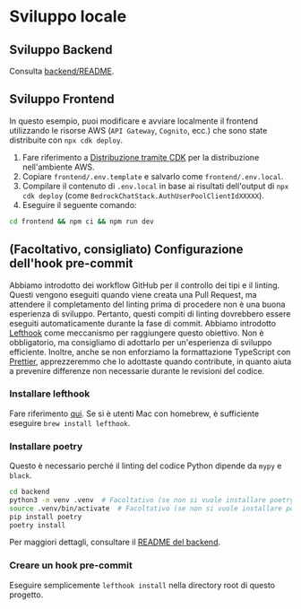 # Sviluppo locale

## Sviluppo Backend

Consulta [backend/README](../backend/README_it-IT.md).

## Sviluppo Frontend

In questo esempio, puoi modificare e avviare localmente il frontend utilizzando le risorse AWS (`API Gateway`, `Cognito`, ecc.) che sono state distribuite con `npx cdk deploy`.

1. Fare riferimento a [Distribuzione tramite CDK](../README.md#deploy-using-cdk) per la distribuzione nell'ambiente AWS.
2. Copiare `frontend/.env.template` e salvarlo come `frontend/.env.local`.
3. Compilare il contenuto di `.env.local` in base ai risultati dell'output di `npx cdk deploy` (come `BedrockChatStack.AuthUserPoolClientIdXXXXX`).
4. Eseguire il seguente comando:

```zsh
cd frontend && npm ci && npm run dev
```

## (Facoltativo, consigliato) Configurazione dell'hook pre-commit

Abbiamo introdotto dei workflow GitHub per il controllo dei tipi e il linting. Questi vengono eseguiti quando viene creata una Pull Request, ma attendere il completamento del linting prima di procedere non è una buona esperienza di sviluppo. Pertanto, questi compiti di linting dovrebbero essere eseguiti automaticamente durante la fase di commit. Abbiamo introdotto [Lefthook](https://github.com/evilmartians/lefthook?tab=readme-ov-file#install) come meccanismo per raggiungere questo obiettivo. Non è obbligatorio, ma consigliamo di adottarlo per un'esperienza di sviluppo efficiente. Inoltre, anche se non enforziamo la formattazione TypeScript con [Prettier](https://prettier.io/), apprezzeremmo che lo adottaste quando contribute, in quanto aiuta a prevenire differenze non necessarie durante le revisioni del codice.

### Installare lefthook

Fare riferimento [qui](https://github.com/evilmartians/lefthook#install). Se si è utenti Mac con homebrew, è sufficiente eseguire `brew install lefthook`.

### Installare poetry

Questo è necessario perché il linting del codice Python dipende da `mypy` e `black`.

```sh
cd backend
python3 -m venv .venv  # Facoltativo (se non si vuole installare poetry nell'ambiente)
source .venv/bin/activate  # Facoltativo (se non si vuole installare poetry nell'ambiente)
pip install poetry
poetry install
```

Per maggiori dettagli, consultare il [README del backend](../backend/README_it-IT.md).

### Creare un hook pre-commit

Eseguire semplicemente `lefthook install` nella directory root di questo progetto.